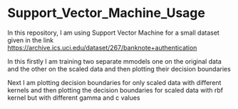 # Support_Vector_Machine_Usage

In this repository, I am using Support Vector Machine for a small dataset given in the link https://archive.ics.uci.edu/dataset/267/banknote+authentication

In this firstly I am training two separate mmodels one on the original data and the other on the scaled data and then plotting their decision boundaries

Next I am plotting decision boundaries for only scaled data with different kernels and then plotting the decision boundaries for scaled data with rbf kernel but with different gamma and c values